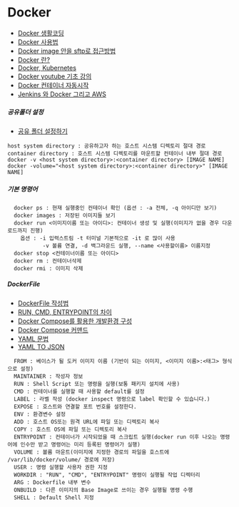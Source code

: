 # Docker
* [Docker 생활코딩](https://opentutorials.org/course/128/8657)
* [Docker 사용법](http://pyrasis.com/Docker/Docker-HOWTO)
* [Docker image 안을 sftp로 접근방법](https://m.blog.naver.com/PostView.nhn?blogId=alice_k106&logNo=220650722592&proxyReferer=https:%2F%2Fgeekcoders.tistory.com%2Fentry%2FDocker-Docker-%25EC%2584%25A4%25EC%25B9%2598%25EB%25B6%2580%25ED%2584%25B0-%25EA%25B8%25B0%25EB%25B3%25B8-%25EC%2582%25AC%25EC%259A%25A9)
* [Docker 란?](https://www.44bits.io/ko/post/easy-deploy-with-docker)
* [Docker, Kubernetes](https://medium.com/withj-kr/d-3eba3de2894e)
* [Docker youtube 기초 강의](https://www.youtube.com/watch?v=ePpiEy_C_jk&list=PLnIaYcDMsSczk-byS2iCDmQCfVU_KHWDk)
* [Docker 컨테이너 자동시작](https://help.iwinv.kr/manual/read.html?idx=572)
* [Jenkins 와 Docker 그리고 AWS](https://pks2974.medium.com/jenkins-%EC%99%80-docker-%EA%B7%B8%EB%A6%AC%EA%B3%A0-aws-cli-%EC%82%BD%EC%A7%88%EA%B8%B0-%EC%A0%95%EB%A6%AC%ED%95%98%EA%B8%B0-e728986960e2)
##### 공유폴더 설정
* [공유 폴더 설정하기](https://tttsss77.tistory.com/161)
```
host system directory : 공유하고자 하는 호스트 시스템 디렉토리 절대 경로
container directory : 호스트 시스템 디렉토리를 마운트할 컨테이너 내부 절대 경로
docker -v <host system directory>:<container directory> [IMAGE NAME]
docker -volume="<host system directory>:<container directory>" [IMAGE NAME]
```

##### 기본 명령어
```
  docker ps : 현재 실행중인 컨테이너 확인 (옵션 : -a 전체, -q 아이디만 보기)
  docker images : 저장된 이미지들 보기
  docker run <이미지이름 또는 아이디>: 컨테이너 생성 및 실행(이미지가 없을 경우 다운로드까지 진행)
    옵션 : -i 입력스트림 -t 터미널 기본적으로 -it 로 많이 사용
           -v 볼륨 연결, -d 백그라운드 실행, --name <사용할이름> 이름지정
  docker stop <컨테이너이름 또는 아이디>
  docker rm : 컨테이너삭제
  docker rmi : 이미지 삭제
```
##### DockerFile
* [DockerFile 작성법](https://velog.io/@seheon99/Dockerfile-%EC%9E%91%EC%84%B1-%EB%B0%A9%EB%B2%95-12)
* [RUN, CMD, ENTRYPOINT의 차이](https://nirsa.tistory.com/66)
* [Docker Compose를 활용한 개발환경 구성](https://www.44bits.io/ko/post/almost-perfect-development-environment-with-docker-and-docker-compose)
* [Docker Compose 커맨드](https://www.daleseo.com/docker-compose/)
* [YAML 문법](https://subicura.com/k8s/prepare/yaml.html#%E1%84%80%E1%85%B5%E1%84%87%E1%85%A9%E1%86%AB%E1%84%86%E1%85%AE%E1%86%AB%E1%84%87%E1%85%A5%E1%86%B8)
* [YAML TO JSON](https://onlineyamltools.com/convert-yaml-to-json)
```
  FROM : 베이스가 될 도커 이미지 이름 (기반이 되는 이미지, <이미지 이름>:<태그> 형식으로 설정)
  MAINTAINER : 작성자 정보
  RUN : Shell Script 또는 명령을 실행(보통 패키지 설치에 사용)
  CMD : 컨테이너를 실행할 때 사용할 default를 설정
  LABEL : 라벨 작성 (docker inspect 명령으로 label 확인할 수 있습니다.)
  EXPOSE : 호스트와 연결할 포트 번호를 설정한다.
  ENV : 환경변수 설정
  ADD : 호스트 OS또는 원격 URL에 파일 또는 디렉토리 복사
  COPY : 호스트 OS에 파일 또는 디렉토리 복사
  ENTRYPOINT : 컨테이너가 시작되었을 때 스크립트 실행(docker run 이후 나오는 명령어에 인수만 받고 명령어는 미리 등록된 명령어가 실행)
  VOLUME : 볼륨 마운트(이미지에 지정한 경로의 파일을 호스트에 /var/lib/docker/volume/ 경로에 저장)
  USER : 명령 실행할 사용자 권한 지정
  WORKDIR : "RUN", "CMD", "ENTRYPOINT" 명령이 실행될 작업 디렉터리
  ARG : Dockerfile 내부 변수
  ONBUILD : 다른 이미지의 Base Image로 쓰이는 경우 실행될 명령 수행
  SHELL : Default Shell 지정
```
